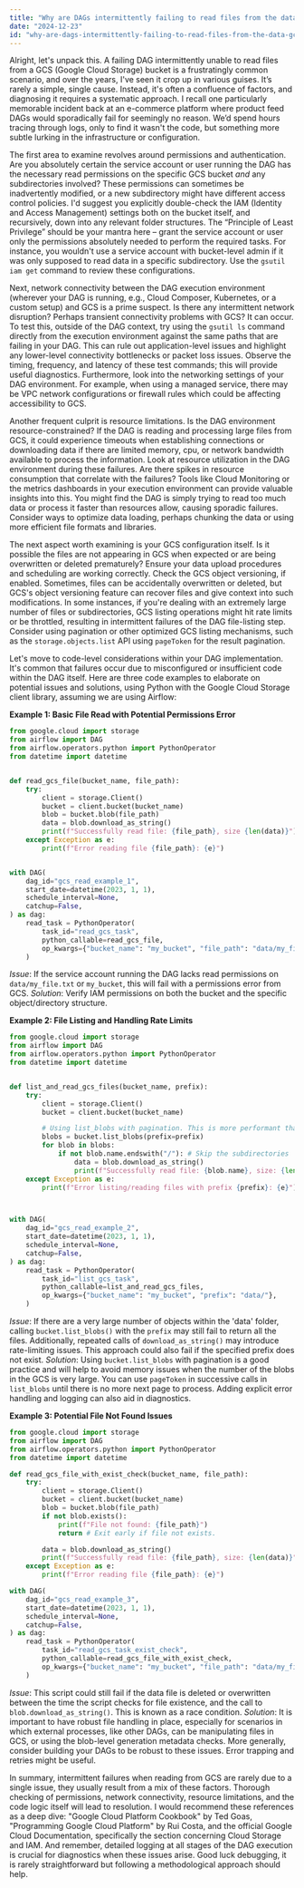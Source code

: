 ```yaml
---
title: "Why are DAGs intermittently failing to read files from the data/ GCS bucket?"
date: "2024-12-23"
id: "why-are-dags-intermittently-failing-to-read-files-from-the-data-gcs-bucket"
---
```


Alright, let's unpack this. A failing DAG intermittently unable to read files from a GCS (Google Cloud Storage) bucket is a frustratingly common scenario, and over the years, I've seen it crop up in various guises. It’s rarely a simple, single cause. Instead, it's often a confluence of factors, and diagnosing it requires a systematic approach. I recall one particularly memorable incident back at an e-commerce platform where product feed DAGs would sporadically fail for seemingly no reason. We’d spend hours tracing through logs, only to find it wasn't the code, but something more subtle lurking in the infrastructure or configuration.

The first area to examine revolves around permissions and authentication. Are you absolutely certain the service account or user running the DAG has the necessary read permissions on the specific GCS bucket *and* any subdirectories involved? These permissions can sometimes be inadvertently modified, or a new subdirectory might have different access control policies. I'd suggest you explicitly double-check the IAM (Identity and Access Management) settings both on the bucket itself, and recursively, down into any relevant folder structures. The “Principle of Least Privilege” should be your mantra here – grant the service account or user only the permissions absolutely needed to perform the required tasks. For instance, you wouldn't use a service account with bucket-level admin if it was only supposed to read data in a specific subdirectory. Use the `gsutil iam get` command to review these configurations.

Next, network connectivity between the DAG execution environment (wherever your DAG is running, e.g., Cloud Composer, Kubernetes, or a custom setup) and GCS is a prime suspect. Is there any intermittent network disruption? Perhaps transient connectivity problems with GCS? It can occur. To test this, outside of the DAG context, try using the `gsutil ls` command directly from the execution environment against the same paths that are failing in your DAG. This can rule out application-level issues and highlight any lower-level connectivity bottlenecks or packet loss issues. Observe the timing, frequency, and latency of these test commands; this will provide useful diagnostics. Furthermore, look into the networking settings of your DAG environment. For example, when using a managed service, there may be VPC network configurations or firewall rules which could be affecting accessibility to GCS.

Another frequent culprit is resource limitations. Is the DAG environment resource-constrained? If the DAG is reading and processing large files from GCS, it could experience timeouts when establishing connections or downloading data if there are limited memory, cpu, or network bandwidth available to process the information. Look at resource utilization in the DAG environment during these failures. Are there spikes in resource consumption that correlate with the failures? Tools like Cloud Monitoring or the metrics dashboards in your execution environment can provide valuable insights into this. You might find the DAG is simply trying to read too much data or process it faster than resources allow, causing sporadic failures. Consider ways to optimize data loading, perhaps chunking the data or using more efficient file formats and libraries.

The next aspect worth examining is your GCS configuration itself. Is it possible the files are not appearing in GCS when expected or are being overwritten or deleted prematurely? Ensure your data upload procedures and scheduling are working correctly. Check the GCS object versioning, if enabled. Sometimes, files can be accidentally overwritten or deleted, but GCS's object versioning feature can recover files and give context into such modifications. In some instances, if you're dealing with an extremely large number of files or subdirectories, GCS listing operations might hit rate limits or be throttled, resulting in intermittent failures of the DAG file-listing step. Consider using pagination or other optimized GCS listing mechanisms, such as the `storage.objects.list` API using `pageToken` for the result pagination.

Let's move to code-level considerations within your DAG implementation. It's common that failures occur due to misconfigured or insufficient code within the DAG itself. Here are three code examples to elaborate on potential issues and solutions, using Python with the Google Cloud Storage client library, assuming we are using Airflow:

**Example 1: Basic File Read with Potential Permissions Error**

```python
from google.cloud import storage
from airflow import DAG
from airflow.operators.python import PythonOperator
from datetime import datetime


def read_gcs_file(bucket_name, file_path):
    try:
        client = storage.Client()
        bucket = client.bucket(bucket_name)
        blob = bucket.blob(file_path)
        data = blob.download_as_string()
        print(f"Successfully read file: {file_path}, size {len(data)}")
    except Exception as e:
        print(f"Error reading file {file_path}: {e}")


with DAG(
    dag_id="gcs_read_example_1",
    start_date=datetime(2023, 1, 1),
    schedule_interval=None,
    catchup=False,
) as dag:
    read_task = PythonOperator(
        task_id="read_gcs_task",
        python_callable=read_gcs_file,
        op_kwargs={"bucket_name": "my_bucket", "file_path": "data/my_file.txt"},
    )

```
*Issue*: If the service account running the DAG lacks read permissions on `data/my_file.txt` or `my_bucket`, this will fail with a permissions error from GCS.
*Solution*: Verify IAM permissions on both the bucket and the specific object/directory structure.

**Example 2: File Listing and Handling Rate Limits**

```python
from google.cloud import storage
from airflow import DAG
from airflow.operators.python import PythonOperator
from datetime import datetime


def list_and_read_gcs_files(bucket_name, prefix):
    try:
        client = storage.Client()
        bucket = client.bucket(bucket_name)

        # Using list_blobs with pagination. This is more performant than client.list_objects on large datasets
        blobs = bucket.list_blobs(prefix=prefix)
        for blob in blobs:
            if not blob.name.endswith("/"): # Skip the subdirectories
                data = blob.download_as_string()
                print(f"Successfully read file: {blob.name}, size: {len(data)}")
    except Exception as e:
        print(f"Error listing/reading files with prefix {prefix}: {e}")



with DAG(
    dag_id="gcs_read_example_2",
    start_date=datetime(2023, 1, 1),
    schedule_interval=None,
    catchup=False,
) as dag:
    read_task = PythonOperator(
        task_id="list_gcs_task",
        python_callable=list_and_read_gcs_files,
        op_kwargs={"bucket_name": "my_bucket", "prefix": "data/"},
    )
```

*Issue*: If there are a very large number of objects within the 'data' folder, calling `bucket.list_blobs()` with the `prefix` may still fail to return all the files. Additionally, repeated calls of `download_as_string()` may introduce rate-limiting issues. This approach could also fail if the specified prefix does not exist.
*Solution*: Using `bucket.list_blobs` with pagination is a good practice and will help to avoid memory issues when the number of the blobs in the GCS is very large. You can use `pageToken` in successive calls in `list_blobs` until there is no more next page to process. Adding explicit error handling and logging can also aid in diagnostics.

**Example 3: Potential File Not Found Issues**

```python
from google.cloud import storage
from airflow import DAG
from airflow.operators.python import PythonOperator
from datetime import datetime

def read_gcs_file_with_exist_check(bucket_name, file_path):
    try:
        client = storage.Client()
        bucket = client.bucket(bucket_name)
        blob = bucket.blob(file_path)
        if not blob.exists():
            print(f"File not found: {file_path}")
            return # Exit early if file not exists.

        data = blob.download_as_string()
        print(f"Successfully read file: {file_path}, size: {len(data)}")
    except Exception as e:
        print(f"Error reading file {file_path}: {e}")

with DAG(
    dag_id="gcs_read_example_3",
    start_date=datetime(2023, 1, 1),
    schedule_interval=None,
    catchup=False,
) as dag:
    read_task = PythonOperator(
        task_id="read_gcs_task_exist_check",
        python_callable=read_gcs_file_with_exist_check,
        op_kwargs={"bucket_name": "my_bucket", "file_path": "data/my_file.txt"},
    )
```
*Issue*: This script could still fail if the data file is deleted or overwritten between the time the script checks for file existence, and the call to `blob.download_as_string()`. This is known as a race condition.
*Solution*: It is important to have robust file handling in place, especially for scenarios in which external processes, like other DAGs, can be manipulating files in GCS, or using the blob-level generation metadata checks. More generally, consider building your DAGs to be robust to these issues. Error trapping and retries might be useful.

In summary, intermittent failures when reading from GCS are rarely due to a single issue, they usually result from a mix of these factors. Thorough checking of permissions, network connectivity, resource limitations, and the code logic itself will lead to resolution. I would recommend these references as a deep dive: "Google Cloud Platform Cookbook" by Ted Goas, "Programming Google Cloud Platform" by Rui Costa, and the official Google Cloud Documentation, specifically the section concerning Cloud Storage and IAM. And remember, detailed logging at all stages of the DAG execution is crucial for diagnostics when these issues arise. Good luck debugging, it is rarely straightforward but following a methodological approach should help.
